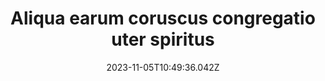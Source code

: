 ---
title: "Aliqua earum coruscus congregatio uter spiritus"
date: 2023-11-05T10:49:36.042Z
permalink: "/aliqua-earum-coruscus-congregatio-uter-spiritus/"
---
